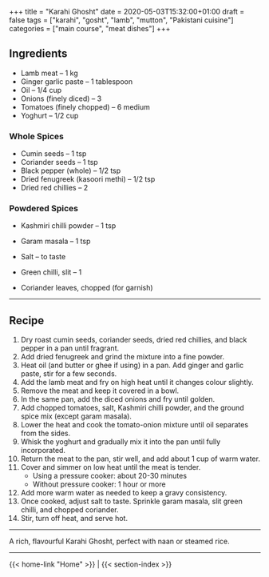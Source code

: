 +++
title = "Karahi Ghosht"
date = 2020-05-03T15:32:00+01:00
draft = false
tags = ["karahi", "gosht", "lamb", "mutton", "Pakistani cuisine"]
categories = ["main course", "meat dishes"]
+++

## Ingredients

- Lamb meat – 1 kg  
- Ginger garlic paste – 1 tablespoon  
- Oil – 1/4 cup  
- Onions (finely diced) – 3  
- Tomatoes (finely chopped) – 6 medium  
- Yoghurt – 1/2 cup  

### Whole Spices
- Cumin seeds – 1 tsp  
- Coriander seeds – 1 tsp  
- Black pepper (whole) – 1/2 tsp  
- Dried fenugreek (kasoori methi) – 1/2 tsp  
- Dried red chillies – 2  

### Powdered Spices
- Kashmiri chilli powder – 1 tsp  
- Garam masala – 1 tsp  
- Salt – to taste  

- Green chilli, slit – 1  
- Coriander leaves, chopped (for garnish)  

---

## Recipe

1. Dry roast cumin seeds, coriander seeds, dried red chillies, and black pepper in a pan until fragrant.  
2. Add dried fenugreek and grind the mixture into a fine powder.  
3. Heat oil (and butter or ghee if using) in a pan. Add ginger and garlic paste, stir for a few seconds.  
4. Add the lamb meat and fry on high heat until it changes colour slightly.  
5. Remove the meat and keep it covered in a bowl.  
6. In the same pan, add the diced onions and fry until golden.  
7. Add chopped tomatoes, salt, Kashmiri chilli powder, and the ground spice mix (except garam masala).  
8. Lower the heat and cook the tomato-onion mixture until oil separates from the sides.  
9. Whisk the yoghurt and gradually mix it into the pan until fully incorporated.  
10. Return the meat to the pan, stir well, and add about 1 cup of warm water.  
11. Cover and simmer on low heat until the meat is tender.  
    - Using a pressure cooker: about 20-30 minutes  
    - Without pressure cooker: 1 hour or more  
12. Add more warm water as needed to keep a gravy consistency.  
13. Once cooked, adjust salt to taste. Sprinkle garam masala, slit green chilli, and chopped coriander.  
14. Stir, turn off heat, and serve hot.  

---

A rich, flavourful Karahi Ghosht, perfect with naan or steamed rice.

---
{{< home-link "Home" >}} | {{< section-index >}}